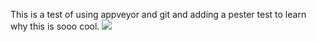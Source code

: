This is a test of using appveyor and git and adding a pester test to learn why this is sooo cool.
![](file://C:/Users/mikedopp/Pictures/Think_Correctly__FreeBSD_by_xaimus.png)